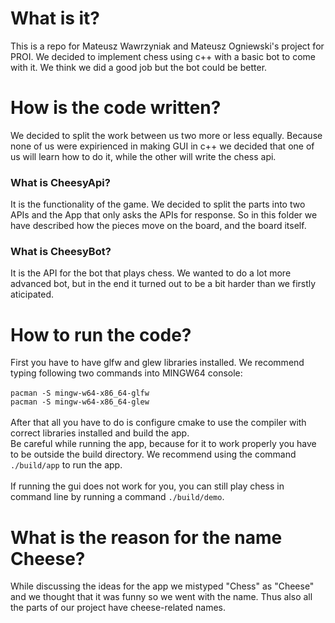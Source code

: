 # What is it?
This is a repo for Mateusz Wawrzyniak and Mateusz Ogniewski's project for PROI. We decided to implement chess using c++ with a basic bot to come with it. We think we did a good job but the bot could be better.

# How is the code written?
We decided to split the work between us two more or less equally. Because none of us were expirienced in making GUI in c++ we decided that one of us will learn how to do it, while the other will write the chess api.

### What is CheesyApi?
It is the functionality of the game. We decided to split the parts into two APIs and the App that only asks the APIs for response. So in this folder we have described how the pieces move on the board, and the board itself.

### What is CheesyBot?
It is the API for the bot that plays chess. We wanted to do a lot more advanced bot, but in the end it turned out to be a bit harder than we firstly aticipated.

# How to run the code?
First you have to have glfw and glew libraries installed. We recommend typing following two commands into MINGW64 console:\
\
`pacman -S mingw-w64-x86_64-glfw`\
`pacman -S mingw-w64-x86_64-glew`\
\
After that all you have to do is configure cmake to use the compiler with correct libraries installed and build the app.\
Be careful while running the app, because for it to work properly you have to be outside the build directory. We recommend using the command\
`./build/app` to run the app.\
\
If running the gui does not work for you, you can still play chess in command line by running a command `./build/demo`.

# What is the reason for the name Cheese?
While discussing the ideas for the app we mistyped "Chess" as "Cheese" and we thought that it was funny so we went with the name. Thus also all the parts of our project have cheese-related names.
